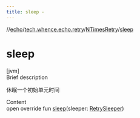 ```yaml
---
title: sleep -
---
```

//[echo](../../index.md)/[tech.whence.echo.retry](../index.md)/[NTimesRetry](index.md)/[sleep](sleep.md)



# sleep  
[jvm]  
Brief description  


休眠一个初始单元时间

  
Content  
open override fun [sleep](sleep.md)(sleeper: [RetrySleeper](../-retry-sleeper/index.md))  



